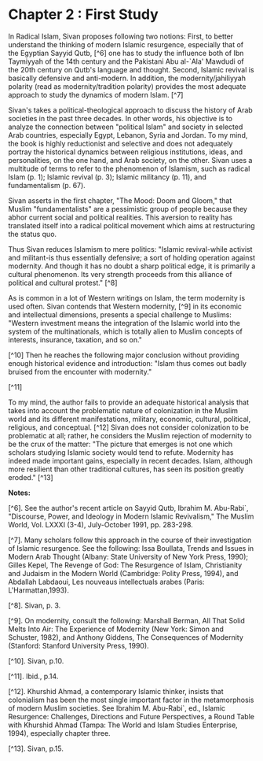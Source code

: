 Chapter 2 : First Study
=======================

In Radical Islam, Sivan proposes following two notions: First, to
better understand the thinking of modern Islamic resurgence, especially
that of the Egyptian Sayyid Qutb, [^6] one has to study the influence
both of Ibn Taymiyyah of the 14th century and the Pakistani Abu
al-\`Ala' Mawdudi of the 20th century on Qutb's language and thought.
Second, Islamic revival is basically defensive and anti-modern. In
addition, the modernity/jahiliyyah polarity (read as modernity/tradition
polarity) provides the most adequate approach to study the dynamics of
modern Islam. [^7]

Sivan's takes a political-theological approach to discuss the history
of Arab societies in the past three decades. In other words, his
objective is to analyze the connection between "political Islam" and
society in selected Arab countries, especially Egypt, Lebanon, Syria and
Jordan. To my mind, the book is highly reductionist and selective and
does not adequately portray the historical dynamics between religious
institutions, ideas, and personalities, on the one hand, and Arab
society, on the other. Sivan uses a multitude of terms to refer to the
phenomenon of Islamism, such as radical Islam (p. 1); Islamic revival
(p. 3); Islamic militancy (p. 11), and fundamentalism (p. 67).

Sivan asserts in the first chapter, "The Mood: Doom and Gloom," that
Muslim "fundamentalists" are a pessimistic group of people because they
abhor current social and political realities. This aversion to reality
has translated itself into a radical political movement which aims at
restructuring the status quo.

Thus Sivan reduces Islamism to mere politics: "Islamic revival-while
activist and militant-is thus essentially defensive; a sort of holding
operation against modernity. And though it has no doubt a sharp
political edge, it is primarily a cultural phenomenon. Its very strength
proceeds from this alliance of political and cultural protest." [^8]

As is common in a lot of Western writings on Islam, the term modernity
is used often. Sivan contends that Western modernity, [^9] in its
economic and intellectual dimensions, presents a special challenge to
Muslims: "Western investment means the integration of the Islamic world
into the system of the multinationals, which is totally alien to Muslim
concepts of interests, insurance, taxation, and so on."

[^10] Then he reaches the following major conclusion without providing
enough historical evidence and introduction: "Islam thus comes out badly
bruised from the encounter with modernity."

[^11]

To my mind, the author fails to provide an adequate historical analysis
that takes into account the problematic nature of colonization in the
Muslim world and its different manifestations, military, economic,
cultural, political, religious, and conceptual. [^12] Sivan does not
consider colonization to be problematic at all; rather, he considers the
Muslim rejection of modernity to be the crux of the matter: "The picture
that emerges is not one which scholars studying Islamic society would
tend to refute. Modernity has indeed made important gains, especially in
recent decades. Islam, although more resilient than other traditional
cultures, has seen its position greatly eroded." [^13]

**Notes:**

[^6]. See the author's recent article on Sayyid Qutb, Ibrahim M.
Abu-Rabi\`, "Discourse, Power, and Ideology in Modern Islamic
Revivalism," The Muslim World, Vol. LXXXI (3-4), July-October 1991, pp.
283-298.

[^7]. Many scholars follow this approach in the course of their
investigation of Islamic resurgence. See the following: Issa Boullata,
Trends and Issues in Modern Arab Thought (Albany: State University of
New York Press, 1990); Gilles Kepel, The Revenge of God: The Resurgence
of Islam, Christianity and Judaism in the Modern World (Cambridge:
Polity Press, 1994), and Abdallah Labdaoui, Les nouveaus intellectuals
arabes (Paris: L'Harmattan,1993).

[^8]. Sivan, p. 3.

[^9]. On modernity, consult the following: Marshall Berman, All That
Solid Melts Into Air: The Experience of Modernity (New York: Simon and
Schuster, 1982), and Anthony Giddens, The Consequences of Modernity
(Stanford: Stanford University Press, 1990).

[^10]. Sivan, p.10.

[^11]. Ibid., p.14.

[^12]. Khurshid Ahmad, a contemporary Islamic thinker, insists that
colonialism has been the most single important factor in the
metamorphosis of modern Muslim societies. See Ibrahim M. Abu-Rabi\`,
ed., Islamic Resurgence: Challenges, Directions and Future Perspectives,
a Round Table with Khurshid Ahmad (Tampa: The World and Islam Studies
Enterprise, 1994), especially chapter three.

[^13]. Sivan, p.15.


